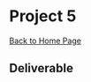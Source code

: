 # Project 5 

[Back to Home Page](https://jeremy-swack.github.io/wicked-problems/)

## Deliverable 
